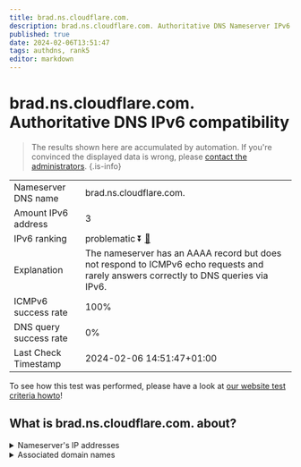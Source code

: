 ```yaml
---
title: brad.ns.cloudflare.com.
description: brad.ns.cloudflare.com. Authoritative DNS Nameserver IPv6 compatibility
published: true
date: 2024-02-06T13:51:47
tags: authdns, rank5
editor: markdown
---
```


# brad.ns.cloudflare.com. Authoritative DNS IPv6 compatibility

> The results shown here are accumulated by automation. If you're convinced the displayed data is wrong, please [contact the administrators](/howto/chat). 
{.is-info}




|   |   |
| - | - |
| Nameserver DNS name | brad.ns.cloudflare.com.
| Amount IPv6 address | 3
| IPv6 ranking | problematic :arrow_double_down: [🔗](/howto/ranking) |
| Explanation | The nameserver has an AAAA record but does not respond to ICMPv6 echo requests and rarely answers correctly to DNS queries via IPv6. |
| ICMPv6 success rate | 100%|
| DNS query success rate | 0% |
| Last Check Timestamp | 2024-02-06 14:51:47+01:00 |

To see how this test was performed, please have a look at [our website test criteria howto](/howto/testcriteria/authdns)!


## What is brad.ns.cloudflare.com. about?




<details>
<summary>Nameserver's IP addresses</summary>

2a06:98c1:50::ac40:2169

2803:f800:50::6ca2:c169

2606:4700:58::adf5:3b69

</details>



<details>
<summary>Associated domain names</summary>

www.memsql.com

</details>
